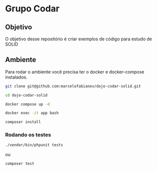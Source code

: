 # Grupo Codar

## Objetivo

O objetivo desse repositório é criar exemplos de código para estudo de SOLID

## Ambiente

Para rodar o ambiente você precisa ter o docker e docker-compose instalados.

```bash
git clone git@github.com:marcelofabianov/dojo-codar-solid.git
```

```bash
cd dojo-codar-solid
```

```bash
docker compose up -d
```

```bash
docker exec -it app bash
```

```bash
composer install
```

### Rodando os testes

```bash
./vendor/bin/phpunit tests
```

ou 

```bash
composer test
```

